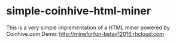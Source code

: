 # simple-coinhive-html-miner
This is a very simple implementation of a HTML miner powered by Coinhive.com 
Demo: http://mineforfun-betav12016.rhcloud.com
